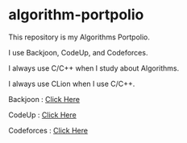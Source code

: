 # algorithm-portpolio

This repository is my Algorithms Portpolio.

I use Backjoon, CodeUp, and Codeforces.

I always use C/C++ when I study about Algorithms.

I always use CLion when I use C/C++.

Backjoon : [Click Here](https://www.acmicpc.net/user/bi0416)

CodeUp : [Click Here](https://codeup.kr/userinfo.php?user=bi0416)

Codeforces : [Click Here](https://codeforces.com/profile/LeeZeunJun)